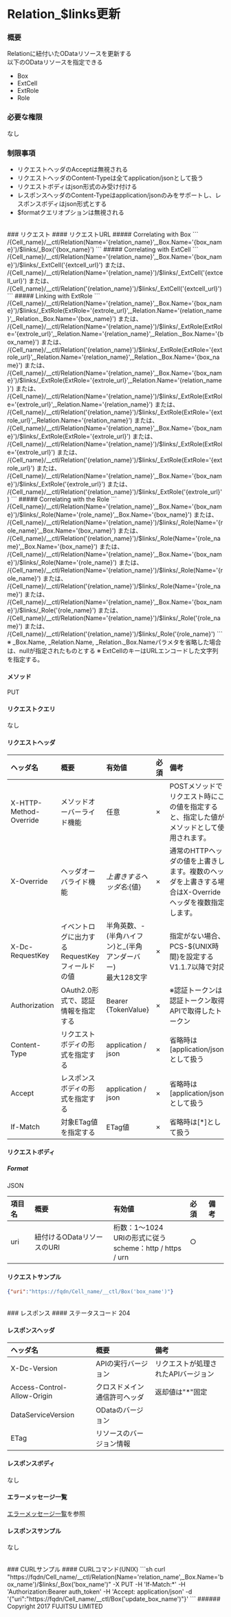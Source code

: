 # Relation_$links更新
### 概要
Relationに紐付いたODataリソースを更新する<br>以下のODataリソースを指定できる
* Box
* ExtCell
* ExtRole
* Role

### 必要な権限
なし

### 制限事項
* リクエストヘッダのAcceptは無視される
* リクエストヘッダのContent-Typeは全てapplication/jsonとして扱う
* リクエストボディはjson形式のみ受け付ける
* レスポンスヘッダのContent-Typeはapplication/jsonのみをサポートし、レスポンスボディはjson形式とする
* $formatクエリオプションは無視される

<br>
### リクエスト
#### リクエストURL
##### Correlating with Box
```
/{Cell_name}/__ctl/Relation(Name='{relation_name}',_Box.Name='{box_name}')/$links/_Box('{box_name}')
```
##### Correlating with ExtCell
```
/{Cell_name}/__ctl/Relation(Name='{relation_name}',_Box.Name='{box_name}')/$links/_ExtCell('{extcell_url}')
または、
/{Cell_name}/__ctl/Relation(Name='{relation_name}')/$links/_ExtCell('{extcell_url}')
または、
/{Cell_name}/__ctl/Relation('{relation_name}')/$links/_ExtCell('{extcell_url}')
```
##### Linking with ExtRole
```
/{Cell_name}/__ctl/Relation(Name='{relation_name}',_Box.Name='{box_name}')/$links/_ExtRole(ExtRole='{extrole_url}',_Relation.Name='{relation_name}',_Relation._Box.Name='{box_name}')
または、
/{Cell_name}/__ctl/Relation(Name='{relation_name}')/$links/_ExtRole(ExtRole='{extrole_url}',_Relation.Name='{relation_name}',_Relation._Box.Name='{box_name}')
または、
/{Cell_name}/__ctl/Relation('{relation_name}')/$links/_ExtRole(ExtRole='{extrole_url}',_Relation.Name='{relation_name}',_Relation._Box.Name='{box_name}')
または、
/{Cell_name}/__ctl/Relation(Name='{relation_name}',_Box.Name='{box_name}')/$links/_ExtRole(ExtRole='{extrole_url}',_Relation.Name='{relation_name}')
または、
/{Cell_name}/__ctl/Relation(Name='{relation_name}')/$links/_ExtRole(ExtRole='{extrole_url}',_Relation.Name='{relation_name}')
または、
/{Cell_name}/__ctl/Relation('{relation_name}')/$links/_ExtRole(ExtRole='{extrole_url}',_Relation.Name='{relation_name}')
または、
/{Cell_name}/__ctl/Relation(Name='{relation_name}',_Box.Name='{box_name}')/$links/_ExtRole(ExtRole='{extrole_url}')
または、
/{Cell_name}/__ctl/Relation(Name='{relation_name}')/$links/_ExtRole(ExtRole='{extrole_url}')
または、
/{Cell_name}/__ctl/Relation('{relation_name}')/$links/_ExtRole(ExtRole='{extrole_url}')
または、
/{Cell_name}/__ctl/Relation(Name='{relation_name}',_Box.Name='{box_name}')/$links/_ExtRole('{extrole_url}')
または、
/{Cell_name}/__ctl/Relation('{relation_name}')/$links/_ExtRole('{extrole_url}')
```
##### Correlating with the Role
```
/{Cell_name}/__ctl/Relation(Name='{relation_name}',_Box.Name='{box_name}')/$links/_Role(Name='{role_name}',_Box.Name='{box_name}')
または、
/{Cell_name}/__ctl/Relation(Name='{relation_name}')/$links/_Role(Name='{role_name}',_Box.Name='{box_name}')
または、
/{Cell_name}/__ctl/Relation('{relation_name}')/$links/_Role(Name='{role_name}',_Box.Name='{box_name}')
または、
/{Cell_name}/__ctl/Relation(Name='{relation_name}',_Box.Name='{box_name}')/$links/_Role(Name='{role_name}')
または、
/{Cell_name}/__ctl/Relation(Name='{relation_name}')/$links/_Role(Name='{role_name}')
または、
/{Cell_name}/__ctl/Relation('{relation_name}')/$links/_Role(Name='{role_name}')
または、
/{Cell_name}/__ctl/Relation(Name='{relation_name}',_Box.Name='{box_name}')/$links/_Role('{role_name}')
または、
/{Cell_name}/__ctl/Relation(Name='{relation_name}')/$links/_Role('{role_name}')
または、
/{Cell_name}/__ctl/Relation('{relation_name}')/$links/_Role('{role_name}')
```
※ _Box.Name, _Relation.Name, _Relation._Box.Nameパラメタを省略した場合は、nullが指定されたものとする
※ ExtCellのキーはURLエンコードした文字列を指定する。

#### メソッド
PUT

#### リクエストクエリ
なし

#### リクエストヘッダ

|ヘッダ名<br>|概要<br>|有効値<br>|必須<br>|備考<br>|
|:--|:--|:--|:--|:--|
|X-HTTP-Method-Override<br>|メソッドオーバーライド機能<br>|任意<br>|×<br>|POSTメソッドでリクエスト時にこの値を指定すると、指定した値がメソッドとして使用されます。<br>|
|X-Override<br>|ヘッダオーバライド機能<br>|${上書きするヘッダ名}:${値}<br>|×<br>|通常のHTTPヘッダの値を上書きします。複数のヘッダを上書きする場合はX-Overrideヘッダを複数指定します。<br>|
|X-Dc-RequestKey<br>|イベントログに出力するRequestKeyフィールドの値<br>|半角英数、-(半角ハイフン)と_(半角アンダーバー)<br>最大128文字<br>|×<br>|指定がない場合、PCS-${UNIX時間}を設定する<br>V1.1.7以降で対応<br>|
|Authorization<br>|OAuth2.0形式で、認証情報を指定する<br>|Bearer {TokenValue}<br>|×<br>|※認証トークンは認証トークン取得APIで取得したトークン<br>|
|Content-Type<br>|リクエストボディの形式を指定する<br>|application / json<br>|×<br>|省略時は[application/json]として扱う<br>|
|Accept<br>|レスポンスボディの形式を指定する<br>|application / json<br>|×<br>|省略時は[application/json]として扱う<br>|
|If-Match<br>|対象ETag値を指定する<br>|ETag値<br>|×<br>|省略時は[*]として扱う<br>|
#### リクエストボディ
##### Format
JSON

|項目名<br>|概要<br>|有効値<br>|必須<br>|備考<br>|
|:--|:--|:--|:--|:--|
|uri<br>|紐付けるODataリソースのURI<br>|桁数：1&#65374;1024<br>URIの形式に従う<br>scheme：http / https / urn<br>|○<br>|&#160;<br>|

#### リクエストサンプル
```json
{"uri":"https://fqdn/Cell_name/__ctl/Box('box_name')"}
```
<br>
### レスポンス
#### ステータスコード
204

#### レスポンスヘッダ

|ヘッダ名<br>|概要<br>|備考<br>|
|:--|:--|:--|
|X-Dc-Version<br>|APIの実行バージョン<br>|リクエストが処理されたAPIバージョン<br>|
|Access-Control-Allow-Origin<br>|クロスドメイン通信許可ヘッダ<br>|返却値は"*"固定<br>|
|DataServiceVersion<br>|ODataのバージョン<br>|&#160;<br>|
|ETag<br>|リソースのバージョン情報<br>|&#160;<br>|
#### レスポンスボディ
なし

#### エラーメッセージ一覧
[エラーメッセージ一覧](198_Error_Messages.html)を参照

#### レスポンスサンプル
なし

<br>
### CURLサンプル
#### CURLコマンド(UNIX)
```sh
curl "https://fqdn/Cell_name/__ctl/Relation(Name='relation_name',_Box.Name='box_name')/$links/_Box('box_name')" -X PUT -H 'If-Match:*' -H 'Authorization:Bearer auth_token' -H 'Accept: application/json'
-d '{"uri":"https://fqdn/Cell_name/__ctl/Box('update_box_name')"}' ```
###### Copyright 2017    FUJITSU LIMITED
